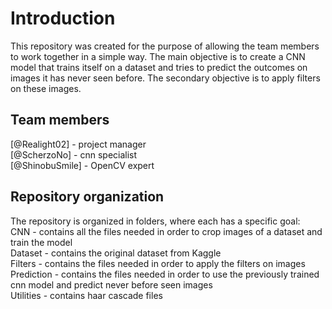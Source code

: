 # Introduction
This repository was created for the purpose of allowing the team members to work together in a simple way. The main objective is to create a CNN model that trains itself on a dataset and tries to predict the outcomes on images it has never seen before. The secondary objective is to apply filters on these images.

## Team members
[@Realight02] - project manager <br>
[@ScherzoNo] - cnn specialist <br>
[@ShinobuSmile] - OpenCV expert <br>

## Repository organization
The repository is organized in folders, where each has a specific goal: <br>
CNN - contains all the files needed in order to crop images of a dataset and train the model <br>
Dataset - contains the original dataset from Kaggle <br>
Filters - contains the files needed in order to apply the filters on images <br>
Prediction - contains the files needed in order to use the previously trained cnn model and predict never before seen images <br>
Utilities - contains haar cascade files

